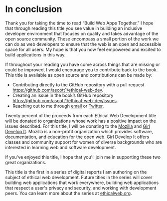 # In conclusion

Thank you for taking the time to read “Build Web Apps Together.” I hope that through reading this title you see value in building an inclusive developer environment that focuses on quality and takes advantage of the open source community. These encompass a small portion of the work we can do as web developers to ensure that the web is an open and accessible space for all users. My hope is that you now feel empowered and excited to build applications in this way.

If throughout your reading you have come across things that are missing or could be improved, I would encourage you to contribute back to the book. This title is available as open source and contributions can be made by:

- Contributing directly to the GitHub repository with a pull request <https://github.com/ascott1/ethical-web-dev>.
- Creating an issue in the book’s GitHub repository <https://github.com/ascott1/ethical-web-dev/issues>.
- Reaching out to me through [email](mailto:adamdscott@protonmail.com) or [Twitter](https://twitter.com/adamdscott).

Twenty percent of the proceeds from each Ethical Web Development title will be donated to organizations whose work has a positive impact on the issues described. For this title, I will be donating to the [Mozilla](https://www.mozilla.org/en-US/) and [Girl Develop It](https://www.girldevelopit.com/). Mozilla is a non-profit organization which provides software, documentation, and education for the open web. Girl Develop It offers classes and community support for women of diverse backgrounds who are interested in learning web and software development.

If you've enjoyed this title, I hope that you'll join me in supporting these two great organizations.

This title is the first in a series of digital reports I am authoring on the subject of ethical web development. Future titles in the series will cover building web applications that work everywhere, building web applications that respect a user's privacy and security, and working with development peers. You can learn more about the series at [ethicalweb.org](https://ethicalweb.org).
